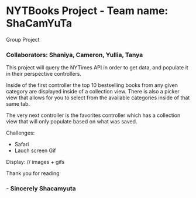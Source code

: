 # NYTBooks Project - Team name: ShaCamYuTa 
Group Project

### Collaborators: Shaniya, Cameron, Yullia, Tanya 

This project will query the NYTimes API in order to get data, and populate it in their perspective controllers.

Inside of the first controller the top 10 bestselling books from any given category are displayed inside of a collection view. There is also a picker view that allows for you to select from the available categories inside of that same tab.

The very next controller is the favorites controller which has a collection view that will only populate based on what was saved. 


Challenges:
* Safari
* Lauch screen Gif


Display: 
// images + gifs 


Thank you for reading

  ### - Sincerely Shacamyuta 
